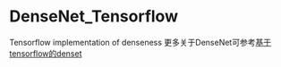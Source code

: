 # DenseNet_Tensorflow
Tensorflow implementation of denseness
更多关于DenseNet可参考[基于tensorflow的denset]()
